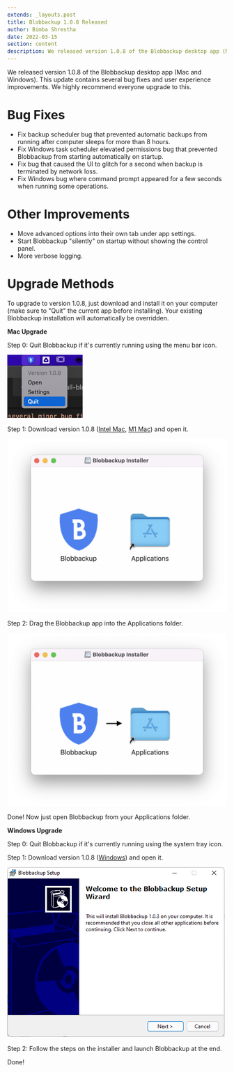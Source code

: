 ```yaml
---
extends: _layouts.post
title: Blobbackup 1.0.8 Released
author: Bimba Shrestha
date: 2022-03-15
section: content
description: We released version 1.0.8 of the Blobbackup desktop app (Mac and Windows). This update contains several bug fixes and user experience improvements. We highly recommend everyone upgrade to this.
---
```


We released version 1.0.8 of the Blobbackup desktop app (Mac and Windows). This update contains several bug fixes and user experience improvements. We highly recommend everyone upgrade to this.

# Bug Fixes

* Fix backup scheduler bug that prevented automatic backups from running after computer sleeps for more than 8 hours.
* Fix Windows task scheduler elevated permissions bug that prevented Blobbackup from starting automatically on startup.
* Fix bug that caused the UI to glitch for a second when backup is terminated by network loss.
* Fix Windows bug where command prompt appeared for a few seconds when running some operations.

# Other Improvements

* Move advanced options into their own tab under app settings.
* Start Blobbackup "silently" on startup without showing the control panel.
* More verbose logging.

# Upgrade Methods

To upgrade to version 1.0.8, just download and install it on your computer (make sure to "Quit" the current app before installing). Your existing Blobbackup installation will automatically be overridden.

**Mac Upgrade**

Step 0: Quit Blobbackup if it's currently running using the menu bar icon.

<img src="/assets/images/mac-quit.png" class="m-10">

Step 1: Download version 1.0.8 ([Intel Mac](https://app.blobbackup.com/bin/blobbackup-darwin-amd-1.0.8.dmg), [M1 Mac](https://app.blobbackup.com/bin/blobbackup-darwin-arm-1.0.8.dmg)) and open it.

<img src="/assets/images/mac-installer.png" class="md:w-1/2">

Step 2: Drag the Blobbackup app into the Applications folder.

<img src="/assets/images/mac-drag.png" class="md:w-1/2">

Done! Now just open Blobbackup from your Applications folder.

**Windows Upgrade**

Step 0: Quit Blobbackup if it's currently running using the system tray icon.

Step 1: Download version 1.0.8 ([Windows](https://app.blobbackup.com/bin/blobbackup-win-1.0.8.exe)) and open it.

<img src="/assets/images/win-installer1.png" class="my-8"/>

Step 2: Follow the steps on the installer and launch Blobbackup at the end.

Done!